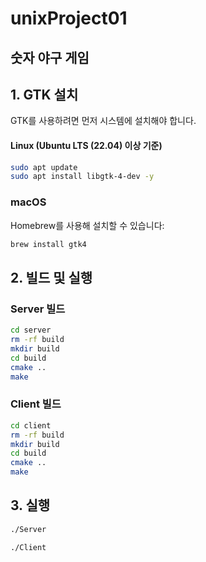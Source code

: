 # unixProject01
## 숫자 야구 게임
## 1. GTK 설치
   GTK를 사용하려면 먼저 시스템에 설치해야 합니다.

#### Linux (Ubuntu LTS (22.04) 이상 기준)
```bash
sudo apt update
sudo apt install libgtk-4-dev -y
```
### macOS
Homebrew를 사용해 설치할 수 있습니다:
```bash
brew install gtk4
```

## 2. 빌드 및 실행
### Server 빌드
```bash
cd server
rm -rf build
mkdir build
cd build
cmake ..
make
```

### Client 빌드
```bash
cd client
rm -rf build
mkdir build
cd build
cmake ..
make
```

## 3. 실행
```bash
./Server
```
```bash
./Client
```
